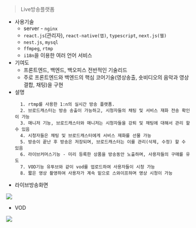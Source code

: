 > Live방송플랫폼
* 사용기술
  * server - `nginx`
  * `react.js`(관리자), `react-native(앱)`, `typescript`, `next.js(웹)`
  * `nest.js`, `mysql`
  *  `ffmpeg`, `rtmp`
  *  `i18n`을 이용한 여러 언어 서비스
* 기여도
  * 프론트엔드, 백엔드, 백오피스 전반적인 기술리드
  * 주로 프론트엔드와 백엔드의 핵심 코어기술(영상송출, 숏비디오의 음악과 영상결합, 채팅)을 구현
* 설명
  ```
    1. rtmp를 사용한 1:n의 실시간 방송 플랫폼. 
    2. 브로드캐스터는 방송 송출이 가능하고, 시청자들의 채팅 및 서비스 재화 전송 확인이 가능
    3. 매니저 기능, 브로드캐스터와 매니저는 시청자들을 강퇴 및 채팅에 대해서 관리 할 수 있음
    4. 시청자들은 채팅 및 브로드캐스터에게 서비스 재화를 선물 가능
    5. 방송이 끝난 후 방송은 저장되며, 브로드캐스터는 이를 관리(삭제, 수정) 할 수 있음
    6. 라이브커머스기능 - 미리 등록한 상품을 방송동안 노출하며, 사용자들의 구매를 유도
    7. VOD기능 유투브와 같이 vod를 업로드하여 사용자들이 시청 가능
    8. 짧은 영상 촬영하여 사용자가 계속 밑으로 스와이프하며 영상 시청이 가능
  ```
* 라이브방송화면

![](../assets/live/travel.gif)
* VOD

![](../assets/live/travel3.gif)
